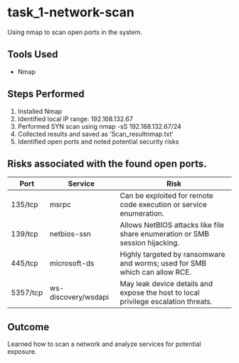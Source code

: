 # task_1-network-scan
Using nmap to scan open ports in the system.

## Tools Used
- Nmap

## Steps Performed
1. Installed Nmap
2. Identified local IP range: 192.168.132.67
3. Performed SYN scan using nmap -sS 192.168.132.67/24
4. Collected results and saved as 'Scan_resultnmap.txt'
5. Identified open ports and noted potential security risks


## Risks associated with the found open ports.
|   Port   |      Service        |                                    Risk                                            |
| -------- | ------------------- | ---------------------------------------------------------------------------------- |
| 135/tcp  | msrpc               | Can be exploited for remote code execution or service enumeration.                 |
| 139/tcp  | netbios-ssn         | Allows NetBIOS attacks like file share enumeration or SMB session hijacking.       |
| 445/tcp  | microsoft-ds        | Highly targeted by ransomware and worms; used for SMB which can allow RCE.         |
| 5357/tcp | ws-discovery/wsdapi | May leak device details and expose the host to local privilege escalation threats. |


## Outcome
Learned how to scan a network and analyze services for potential exposure.
